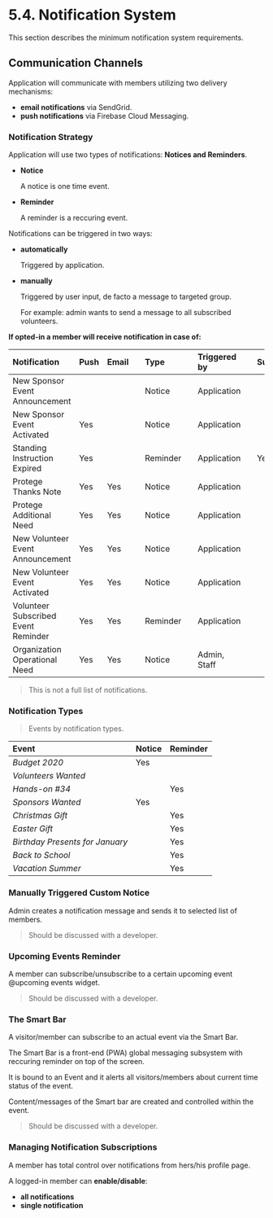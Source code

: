 # 5.4. Notification System

This section describes the minimum notification system requirements.

## Communication Channels

Application will communicate with members utilizing two delivery mechanisms:

* **email notifications** via SendGrid.
* **push notifications** via Firebase Cloud Messaging.

### Notification Strategy

Application will use two types of notifications: **Notices and Reminders**.

* **Notice**

  A notice is one time event.

* **Reminder**

  A reminder is a reccuring event.

Notifications can be triggered in two ways:

* **automatically**

  Triggered by application.

* **manually**

  Triggered by user input, de facto a message to targeted group.

  For example: admin wants to send a message to all subscribed volunteers.

**If opted-in a member will receive notification in case of:**

| Notification | Push | Email |  | Type |  | Triggered by |  | Supporter | Sponsor | Volunteer |
| :--- | :--- | :--- | :--- | :--- | :--- | :--- | :--- | :--- | :--- | :--- |
| New Sponsor Event Announcement |  |  |  | Notice |  | Application |  |  | Yes |  |
| New Sponsor Event Activated | Yes |  |  | Notice |  | Application |  |  | Yes |  |
| Standing Instruction Expired | Yes |  |  | Reminder |  | Application |  | Yes | Yes |  |
| Protege Thanks Note | Yes | Yes |  | Notice |  | Application |  |  | Yes |  |
| Protege Additional Need | Yes | Yes |  | Notice |  | Application |  |  | Yes |  |
| New Volunteer Event Announcement | Yes | Yes |  | Notice |  | Application |  |  |  | Yes |
| New Volunteer Event Activated | Yes | Yes |  | Notice |  | Application |  |  |  | Yes |
| Volunteer Subscribed Event Reminder | Yes | Yes |  | Reminder |  | Application |  |  |  | Yes |
| Organization Operational Need | Yes | Yes |  | Notice |  | Admin, Staff |  |  |  | Yes |

> This is not a full list of notifications.

### Notification Types

> Events by notification types.

| Event | Notice | Reminder |
| :--- | :--- | :--- |
| _Budget 2020_ | Yes |  |
| _Volunteers Wanted_ |  |  |
| _Hands-on \#34_ |  | Yes |
| _Sponsors Wanted_ | Yes |  |
| _Christmas Gift_ |  | Yes |
| _Easter Gift_ |  | Yes |
| _Birthday Presents for January_ |  | Yes |
| _Back to School_ |  | Yes |
| _Vacation Summer_ |  | Yes |

### Manually Triggered Custom Notice

Admin creates a notification message and sends it to selected list of members.

> Should be discussed with a developer.

### Upcoming Events Reminder

A member can subscribe/unsubscribe to a certain upcoming event @upcoming events widget.

> Should be discussed with a developer.

### The Smart Bar

A visitor/member can subscribe to an actual event via the Smart Bar.

The Smart Bar is a front-end \(PWA\) global messaging subsystem with reccuring reminder on top of the screen.

It is bound to an Event and it alerts all visitors/members about current time status of the event.

Content/messages of the Smart bar are created and controlled within the event.

> Should be discussed with a developer.

### Managing Notification Subscriptions

A member has total control over notifications from hers/his profile page.

A logged-in member can **enable/disable**:

* **all notifications**
* **single notification**

